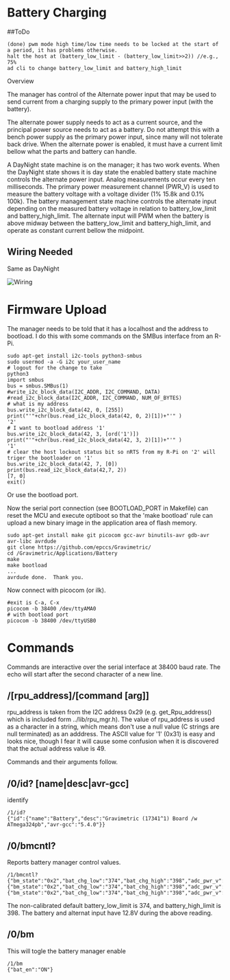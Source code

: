 # Battery Charging

##ToDo

```
(done) pwm mode high time/low time needs to be locked at the start of a period, it has problems otherwise.
halt the host at (battery_low_limit - (battery_low_limit>>2)) //e.g., 75%
ad cli to change battery_low_limit and battery_high_limit
```


 Overview

The manager has control of the Alternate power input that may be used to send current from a charging supply to the primary power input (with the battery). 

The alternate power supply needs to act as a current source, and the principal power source needs to act as a battery. Do not attempt this with a bench power supply as the primary power input, since many will not tolerate back drive. When the alternate power is enabled, it must have a current limit bellow what the parts and battery can handle.

A DayNight state machine is on the manager; it has two work events. When the DayNight state shows it is day state the enabled battery state machine controls the alternate power input. Analog measurements occur every ten milliseconds. The primary power measurement channel (PWR_V) is used to measure the battery voltage with a voltage divider (1% 15.8k and 0.1% 100k). The battery management state machine controls the alternate input depending on the measured battery voltage in relation to battery_low_limit and battery_high_limit. The alternate input will PWM when the battery is above midway between the battery_low_limit and battery_high_limit, and operate as constant current bellow the midpoint. 


## Wiring Needed

Same as DayNight

![Wiring](../DayNight/Setup/AuxilaryWiring.png)


# Firmware Upload

The manager needs to be told that it has a localhost and the address to bootload. I do this with some commands on the SMBus interface from an R-Pi.

``` 
sudo apt-get install i2c-tools python3-smbus
sudo usermod -a -G i2c your_user_name
# logout for the change to take
python3
import smbus
bus = smbus.SMBus(1)
#write_i2c_block_data(I2C_ADDR, I2C_COMMAND, DATA)
#read_i2c_block_data(I2C_ADDR, I2C_COMMAND, NUM_OF_BYTES)
# what is my address
bus.write_i2c_block_data(42, 0, [255])
print("'"+chr(bus.read_i2c_block_data(42, 0, 2)[1])+"'" )
'2'
# I want to bootload address '1'
bus.write_i2c_block_data(42, 3, [ord('1')])
print("'"+chr(bus.read_i2c_block_data(42, 3, 2)[1])+"'" )
'1'
# clear the host lockout status bit so nRTS from my R-Pi on '2' will triger the bootloader on '1'
bus.write_i2c_block_data(42, 7, [0])
print(bus.read_i2c_block_data(42,7, 2))
[7, 0]
exit()
```

Or use the bootload port.

Now the serial port connection (see BOOTLOAD_PORT in Makefile) can reset the MCU and execute optiboot so that the 'make bootload' rule can upload a new binary image in the application area of flash memory.

``` 
sudo apt-get install make git picocom gcc-avr binutils-avr gdb-avr avr-libc avrdude
git clone https://github.com/epccs/Gravimetric/
cd /Gravimetric/Applications/Battery
make
make bootload
...
avrdude done.  Thank you.
``` 

Now connect with picocom (or ilk).


``` 
#exit is C-a, C-x
picocom -b 38400 /dev/ttyAMA0
# with bootload port
picocom -b 38400 /dev/ttyUSB0
``` 

# Commands

Commands are interactive over the serial interface at 38400 baud rate. The echo will start after the second character of a new line. 


## /\[rpu_address\]/\[command \[arg\]\]

rpu_address is taken from the I2C address 0x29 (e.g. get_Rpu_address() which is included form ../lib/rpu_mgr.h). The value of rpu_address is used as a character in a string, which means don't use a null value (C strings are null terminated) as an adddress. The ASCII value for '1' (0x31) is easy and looks nice, though I fear it will cause some confusion when it is discovered that the actual address value is 49.

Commands and their arguments follow.


## /0/id? \[name|desc|avr-gcc\]

identify 

``` 
/1/id?
{"id":{"name":"Battery","desc":"Gravimetric (17341^1) Board /w ATmega324pb","avr-gcc":"5.4.0"}}
```

##  /0/bmcntl?

Reports battery manager control values. 

``` 
/1/bmcntl?
{"bm_state":"0x2","bat_chg_low":"374","bat_chg_high":"398","adc_pwr_v":"356","adc_alt_v":"238","pwm_timer":"0","dn_timer":"12984815"}
{"bm_state":"0x2","bat_chg_low":"374","bat_chg_high":"398","adc_pwr_v":"356","adc_alt_v":"238","pwm_timer":"0","dn_timer":"12989814"}
{"bm_state":"0x2","bat_chg_low":"374","bat_chg_high":"398","adc_pwr_v":"356","adc_alt_v":"237","pwm_timer":"0","dn_timer":"12994812"}
``` 

The non-calibrated default battery_low_limit is 374, and battery_high_limit is 398. The battery and alternat input have 12.8V during the above reading.

##  /0/bm

This will togle the battery manager enable

``` 
/1/bm
{"bat_en":"ON"}
```

